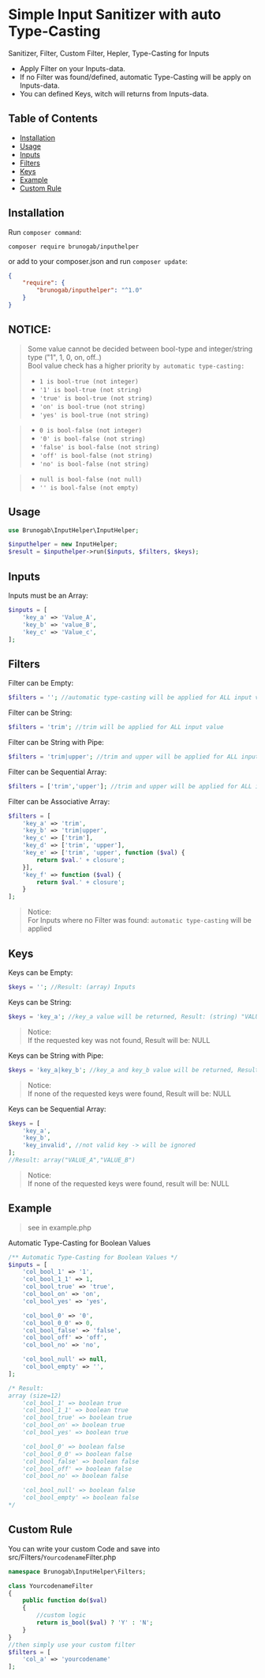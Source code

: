 # Simple Input Sanitizer with auto Type-Casting

Sanitizer, Filter, Custom Filter, Hepler, Type-Casting for Inputs

- Apply Filter on your Inputs-data.
- If no Filter was found/defined, automatic Type-Casting will be apply on Inputs-data.
- You can defined Keys, witch will returns from Inputs-data.

## Table of Contents

- [Installation](#installation)
- [Usage](#useage)
- [Inputs](#inputs)
- [Filters](#filters)
- [Keys](#keys)
- [Example](#example)
- [Custom Rule](#custom-rule)

## Installation

Run `composer command`:

```
composer require brunogab/inputhelper
```

or add to your composer.json and run `composer update`:

```json
{
	"require": {
		"brunogab/inputhelper": "^1.0"
	}
}
```

## NOTICE:

> Some value cannot be decided between bool-type and integer/string type ("1", 1, 0, on, off..)<br>
> Bool value check has a higher priority `by automatic type-casting:`<br>
>
> - `1 is bool-true (not integer)`
> - `'1' is bool-true (not string)`
> - `'true' is bool-true (not string)`
> - `'on' is bool-true (not string)`
> - `'yes' is bool-true (not string)`

> - `0 is bool-false (not integer)`
> - `'0' is bool-false (not string)`
> - `'false' is bool-false (not string)`
> - `'off' is bool-false (not string)`
> - `'no' is bool-false (not string)`

> - `null is bool-false (not null)`
> - `'' is bool-false (not empty)`

## Usage

```php
use Brunogab\InputHelper\InputHelper;

$inputhelper = new InputHelper;
$result = $inputhelper->run($inputs, $filters, $keys);
```

## Inputs

Inputs must be an Array:

```php
$inputs = [
	'key_a' => 'Value_A',
	'key_b' => 'value_B',
	'key_c' => 'Value_c',
];
```

## Filters

Filter can be Empty:

```php
$filters = ''; //automatic type-casting will be applied for ALL input value
```

Filter can be String:

```php
$filters = 'trim'; //trim will be applied for ALL input value
```

Filter can be String with Pipe:

```php
$filters = 'trim|upper'; //trim and upper will be applied for ALL input value
```

Filter can be Sequential Array:

```php
$filters = ['trim','upper']; //trim and upper will be applied for ALL input value
```

Filter can be Associative Array:

```php
$filters = [
	'key_a' => 'trim',
	'key_b' => 'trim|upper',
	'key_c' => ['trim'],
	'key_d' => ['trim', 'upper'],
	'key_e' => ['trim', 'upper', function ($val) {
		return $val.' + closure';
	}],
	'key_f' => function ($val) {
		return $val.' + closure';
	}
];
```

> Notice: <br>
> For Inputs where no Filter was found: `automatic type-casting` will be applied

## Keys

Keys can be Empty:

```php
$keys = ''; //Result: (array) Inputs
```

Keys can be String:

```php
$keys = 'key_a'; //key_a value will be returned, Result: (string) "VALUE_A"
```

> Notice: <br>
> If the requested key was not found, Result will be: NULL

Keys can be String with Pipe:

```php
$keys = 'key_a|key_b'; //key_a and key_b value will be returned, Result: array("VALUE_A","VALUE_B")
```

> Notice: <br>
> If none of the requested keys were found, Result will be: NULL

Keys can be Sequential Array:

```php
$keys = [
	'key_a',
	'key_b',
	'key_invalid', //not valid key -> will be ignored
];
//Result: array("VALUE_A","VALUE_B")
```

> Notice: <br>
> If none of the requested keys were found, result will be: NULL

## Example

> see in example.php

Automatic Type-Casting for Boolean Values

```php
/** Automatic Type-Casting for Boolean Values */
$inputs = [
	'col_bool_1' => '1',
	'col_bool_1_1' => 1,
	'col_bool_true' => 'true',
	'col_bool_on' => 'on',
	'col_bool_yes' => 'yes',

	'col_bool_0' => '0',
	'col_bool_0_0' => 0,
	'col_bool_false' => 'false',
	'col_bool_off' => 'off',
	'col_bool_no' => 'no',

	'col_bool_null' => null,
	'col_bool_empty' => '',
];

/* Result:
array (size=12)
	'col_bool_1' => boolean true
	'col_bool_1_1' => boolean true
	'col_bool_true' => boolean true
	'col_bool_on' => boolean true
	'col_bool_yes' => boolean true

	'col_bool_0' => boolean false
	'col_bool_0_0' => boolean false
	'col_bool_false' => boolean false
	'col_bool_off' => boolean false
	'col_bool_no' => boolean false

	'col_bool_null' => boolean false
	'col_bool_empty' => boolean false
*/
```

## Custom Rule

You can write your custom Code and save into src/Filters/`Yourcodename`Filter.php

```php
namespace Brunogab\InputHelper\Filters;

class YourcodenameFilter
{
	public function do($val)
	{
		//custom logic
		return is_bool($val) ? 'Y' : 'N';
	}
}
//then simply use your custom filter
$filters = [
	'col_a' => 'yourcodename'
];
```
